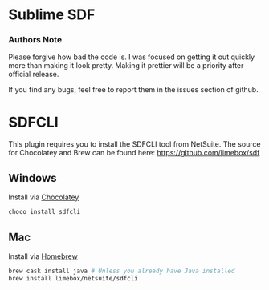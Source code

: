 # Sublime SDF

### Authors Note
Please forgive how bad the code is. I was focused on getting it out quickly more than making it look pretty. Making it prettier will be a priority after official release.

If you find any bugs, feel free to report them in the issues section of github.

# SDFCLI

This plugin requires you to install the SDFCLI tool from NetSuite.
The source for Chocolatey and Brew can be found here: https://github.com/limebox/sdf

## Windows
Install via [Chocolatey](https://chocolatey.org)
```bash
choco install sdfcli
```

## Mac
Install via [Homebrew](https://brew.sh)
```bash
brew cask install java # Unless you already have Java installed
brew install limebox/netsuite/sdfcli
```
